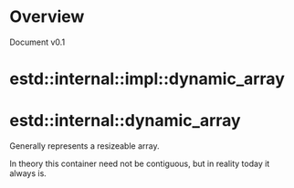 # Overview

Document v0.1

# estd::internal::impl::dynamic_array

# estd::internal::dynamic_array

Generally represents a resizeable array.

In theory this container need not be contiguous, but in reality today it always is.